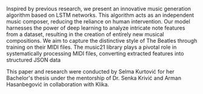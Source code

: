 Inspired by previous research, we present an innovative music generation algorithm based on LSTM networks. This algorithm acts as an independent music composer, reducing the reliance on human intervention. Our model harnesses the power of deep learning to analyze intricate note features from a dataset, resulting in the creation of entirely new musical compositions. We aim to capture the distinctive style of The Beatles through training on their MIDI files. The music21 library plays a pivotal role in systematically processing MIDI files, converting extracted features into structured JSON data

This paper and research were conducted by Selma Kurtović for her Bachelor's thesis under the mentorship of Dr. Senka Krivić and Arman Hasanbegović in collaboration with Klika.
